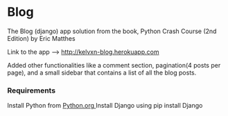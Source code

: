 # Blog
The Blog (django) app solution from the book, Python Crash Course (2nd Edition) by Eric Matthes

Link to the app --> http://kelvxn-blog.herokuapp.com

Added other functionalities like a comment section, pagination(4 posts per page), and a small sidebar that contains a list of all the blog posts.

<h3> Requirements </h3>
Install Python from <a href="https://www.python.org" > Python.org </a>
Install Django using pip install Django
